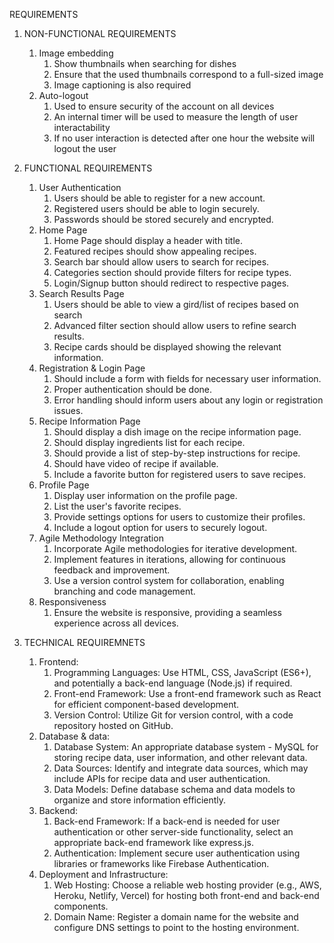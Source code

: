 REQUIREMENTS

1. NON-FUNCTIONAL REQUIREMENTS
   
   1. Image embedding
      1. Show thumbnails when searching for dishes
      2. Ensure that the used thumbnails correspond to a full-sized image
      3. Image captioning is also required
   2. Auto-logout
      1. Used to ensure security of the account on all devices
      2. An internal timer will be used to measure the length of user interactability
      3. If no user interaction is detected after one hour the website will logout the user

2. FUNCTIONAL REQUIREMENTS

   1. User Authentication
        1. Users should be able to register for a new account.
        2. Registered users should be able to login securely.
        3. Passwords should be stored securely and encrypted.
   2. Home Page
        1. Home Page should display a header with title.
        2. Featured recipes should show appealing recipes.
        3. Search bar should allow users to search for recipes.
        4. Categories section should provide filters for recipe types.
        5. Login/Signup button should redirect to respective pages.
   3. Search Results Page
        1. Users should be able to view a gird/list of recipes based on search
        2. Advanced filter section should allow users to refine search results.
        3. Recipe cards should be displayed showing the relevant information.
   4.  Registration & Login Page
        1. Should include a form with fields for necessary user information.
        2. Proper authentication should be done.
        3. Error handling should inform users about any login or registration issues.
   5. Recipe Information Page
        1. Should display a dish image on the recipe information page.
        2. Should display ingredients list for each recipe.
        3. Should provide a list of step-by-step instructions for recipe.
        4. Should have video of recipe if available.
        5. Include a favorite button for registered users to save recipes.
   6. Profile Page
        1. Display user information on the profile page.
        2. List the user's favorite recipes.
        3. Provide settings options for users to customize their profiles.
        4. Include a logout option for users to securely logout.
   7. Agile Methodology Integration
        1. Incorporate Agile methodologies for iterative development.
        2. Implement features in iterations, allowing for continuous feedback and improvement.
        3. Use a version control system for collaboration, enabling branching and code management.
   8. Responsiveness
        1. Ensure the website is responsive, providing a seamless experience across all devices.
   
        
3. TECHNICAL REQUIREMNETS

   1. Frontend:
      1. Programming Languages: Use HTML, CSS, JavaScript (ES6+), and potentially a back-end language (Node.js) if required.
      2. Front-end Framework: Use a front-end framework such as React for efficient component-based development.
      3. Version Control: Utilize Git for version control, with a code repository hosted on GitHub.
   2. Database & data:
      1. Database System: An appropriate database system - MySQL for storing recipe data, user information, and other relevant data.
      2. Data Sources: Identify and integrate data sources, which may include APIs for recipe data and user authentication.
      3. Data Models: Define database schema and data models to organize and store information efficiently.
   3. Backend:
      1. Back-end Framework: If a back-end is needed for user authentication or other server-side functionality, select an appropriate back-end framework like express.js.
      2. Authentication: Implement secure user authentication using libraries or frameworks like Firebase Authentication.
   4. Deployment and Infrastructure:
      1. Web Hosting: Choose a reliable web hosting provider (e.g., AWS, Heroku, Netlify, Vercel) for hosting both front-end and back-end components.
      2. Domain Name: Register a domain name for the website and configure DNS settings to point to the hosting environment.
